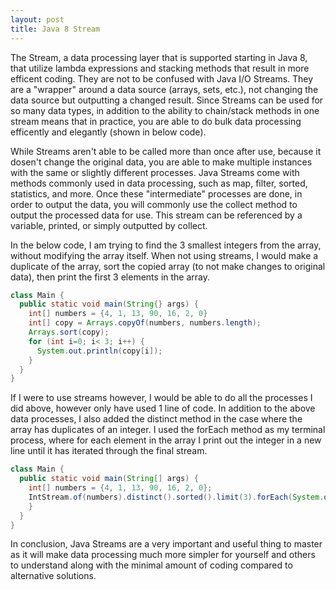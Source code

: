 ```yaml
---
layout: post
title: Java 8 Stream
---
```


The Stream, a data processing layer that is supported starting in Java 8, that utilize lambda expressions and stacking methods that result in more efficent coding. They are not to be confused with Java I/O Streams. They are a "wrapper" around a data source (arrays, sets, etc.), not changing the data source but outputting a changed result. Since Streams can be used for so many data types, in addition to the ability to chain/stack methods in one stream means that in practice, you are able to do bulk data processing efficently and elegantly (shown in below code).

While Streams aren't able to be called more than once after use, because it dosen't change the original data, you are able to make multiple instances with the same or slightly different processes. Java Streams come with methods commonly used in data processing, such as map, filter, sorted, statistics, and more. Once these "intermediate" processes are done, in order to output the data, you will commonly use the collect method to output the processed data for use. This stream can be referenced by a variable, printed, or simply outputted by collect.

In the below code, I am trying to find the 3 smallest integers from the array, without modifying the array itself. When not using streams, I would make a duplicate of the array, sort the copied array (to not make changes to original data), then print the first 3 elements in the array.

```java
class Main {
  public static void main(String{} args) {
    int[] numbers = {4, 1, 13, 90, 16, 2, 0}
    int[] copy = Arrays.copyOf(numbers, numbers.length);
    Arrays.sort(copy);
    for (int i=0; i< 3; i++) {
      System.out.println(copy[i]);
    }
  }
}
```

If I were to use streams however, I would be able to do all the processes I did above, however only have used 1 line of code. In addition to the above data processes, I also added the distinct method in the case where the array has duplicates of an integer. I used the forEach method as my terminal process, where for each element in the array I print out the integer in a new line until it has iterated through the final stream.

```java
class Main {
  public static void main(String[] args) {
    int[] numbers = {4, 1, 13, 90, 16, 2, 0};
    IntStream.of(numbers).distinct().sorted().limit(3).forEach(System.out::println);
    }
  }
}
```

In conclusion, Java Streams are a very important and useful thing to master as it will make data processing much more simpler for yourself and others to understand along with the minimal amount of coding compared to alternative solutions.
